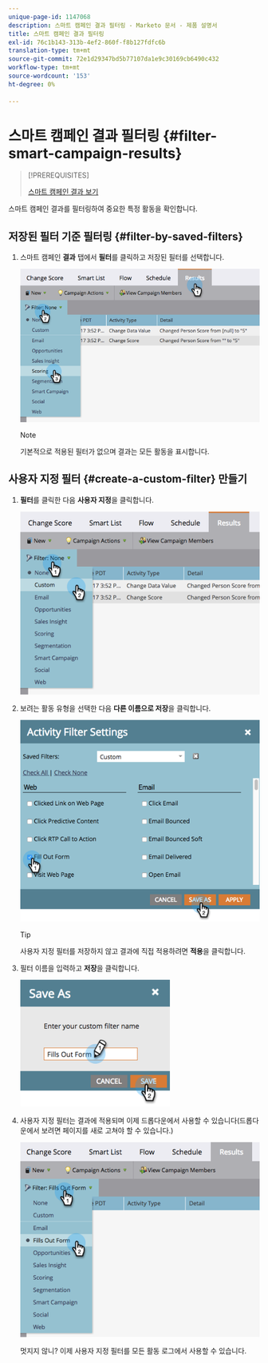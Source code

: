 ```yaml
---
unique-page-id: 1147068
description: 스마트 캠페인 결과 필터링 - Marketo 문서 - 제품 설명서
title: 스마트 캠페인 결과 필터링
exl-id: 76c1b143-313b-4ef2-860f-f8b127fdfc6b
translation-type: tm+mt
source-git-commit: 72e1d29347bd5b77107da1e9c30169cb6490c432
workflow-type: tm+mt
source-wordcount: '153'
ht-degree: 0%

---
```


# 스마트 캠페인 결과 필터링 {#filter-smart-campaign-results}

>[!PREREQUISITES]
>
>[스마트 캠페인 결과 보기](/help/marketo/product-docs/core-marketo-concepts/smart-campaigns/smart-campaign-data/view-smart-campaign-results.md)

스마트 캠페인 결과를 필터링하여 중요한 특정 활동을 확인합니다.

## 저장된 필터 기준 필터링 {#filter-by-saved-filters}

1. 스마트 캠페인 **결과** 탭에서 **필터**&#x200B;를 클릭하고 저장된 필터를 선택합니다.

   ![](assets/resultsfilter-hands.png)

   >[!NOTE]
   >
   >기본적으로 적용된 필터가 없으며 결과는 모든 활동을 표시합니다.

## 사용자 지정 필터 {#create-a-custom-filter} 만들기

1. **필터**&#x200B;를 클릭한 다음 **사용자 지정**&#x200B;을 클릭합니다.

   ![](assets/filterscustom-hands.png)

1. 보려는 활동 유형을 선택한 다음 **다른 이름으로 저장**&#x200B;을 클릭합니다.

   ![](assets/activityfiltersettings-hands.png)

   >[!TIP]
   >
   >사용자 지정 필터를 저장하지 않고 결과에 직접 적용하려면 **적용**&#x200B;을 클릭합니다.

1. 필터 이름을 입력하고 **저장**&#x200B;을 클릭합니다.

   ![](assets/saveasfilter-hands.png)

1. 사용자 지정 필터는 결과에 적용되며 이제 드롭다운에서 사용할 수 있습니다(드롭다운에서 보려면 페이지를 새로 고쳐야 할 수 있습니다.)

   ![](assets/customfilter-hands.png)

   멋지지 않니? 이제 사용자 지정 필터를 모든 활동 로그에서 사용할 수 있습니다.
